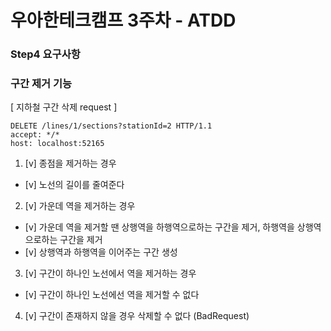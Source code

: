 # 우아한테크캠프 3주차 - ATDD 
### Step4 요구사항
### 구간 제거 기능
[ 지하철 구간 삭제 request ]
```
DELETE /lines/1/sections?stationId=2 HTTP/1.1
accept: */*
host: localhost:52165
```

1. [v] 종점을 제거하는 경우
  - [v] 노선의 길이를 줄여준다
2. [v] 가운데 역을 제거하는 경우
  - [v] 가운데 역을 제거할 땐 상행역을 하행역으로하는 구간을 제거, 하행역을 상행역으로하는 구간을 제거
  - [v] 상행역과 하행역을 이어주는 구간 생성
3. [v] 구간이 하나인 노선에서 역을 제거하는 경우
  - [v] 구간이 하나인 노선에선 역을 제거할 수 없다
4. [v] 구간이 존재하지 않을 경우 삭제할 수 없다 (BadRequest)
